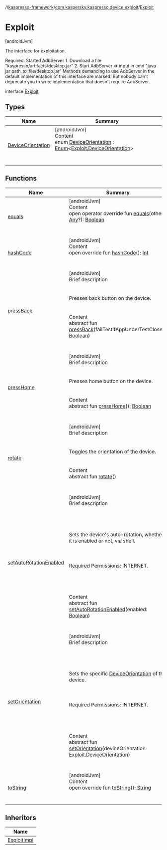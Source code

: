 //[kaspresso-framework](../../index.md)/[com.kaspersky.kaspresso.device.exploit](../index.md)/[Exploit](index.md)



# Exploit  
 [androidJvm] 



The interface for exploitation.



Required: Started AdbServer     1. Download a file "kaspresso/artifacts/desktop.jar"     2. Start AdbServer => input in cmd "java jar path_to_file/desktop.jar" Methods demanding to use AdbServer in the default implementation of this interface are marked.     But nobody can't deprecate you to write implementation that doesn't require AdbServer.



interface [Exploit](index.md)   


## Types  
  
|  Name|  Summary| 
|---|---|
| [DeviceOrientation](-device-orientation/index.md)| [androidJvm]  <br>Content  <br>enum [DeviceOrientation](-device-orientation/index.md) : [Enum](https://kotlinlang.org/api/latest/jvm/stdlib/kotlin/-enum/index.html)<[Exploit.DeviceOrientation](-device-orientation/index.md)>   <br><br><br>


## Functions  
  
|  Name|  Summary| 
|---|---|
| [equals](https://kotlinlang.org/api/latest/jvm/stdlib/kotlin/-any/equals.html)| [androidJvm]  <br>Content  <br>open operator override fun [equals](https://kotlinlang.org/api/latest/jvm/stdlib/kotlin/-any/equals.html)(other: [Any](https://kotlinlang.org/api/latest/jvm/stdlib/kotlin/-any/index.html)?): [Boolean](https://kotlinlang.org/api/latest/jvm/stdlib/kotlin/-boolean/index.html)  <br><br><br>
| [hashCode](https://kotlinlang.org/api/latest/jvm/stdlib/kotlin/-any/hash-code.html)| [androidJvm]  <br>Content  <br>open override fun [hashCode](https://kotlinlang.org/api/latest/jvm/stdlib/kotlin/-any/hash-code.html)(): [Int](https://kotlinlang.org/api/latest/jvm/stdlib/kotlin/-int/index.html)  <br><br><br>
| [pressBack](press-back.md)| [androidJvm]  <br>Brief description  <br><br><br>Presses back button on the device.<br><br>  <br>Content  <br>abstract fun [pressBack](press-back.md)(failTestIfAppUnderTestClosed: [Boolean](https://kotlinlang.org/api/latest/jvm/stdlib/kotlin/-boolean/index.html))  <br><br><br>
| [pressHome](press-home.md)| [androidJvm]  <br>Brief description  <br><br><br>Presses home button on the device.<br><br>  <br>Content  <br>abstract fun [pressHome](press-home.md)(): [Boolean](https://kotlinlang.org/api/latest/jvm/stdlib/kotlin/-boolean/index.html)  <br><br><br>
| [rotate](rotate.md)| [androidJvm]  <br>Brief description  <br><br><br>Toggles the orientation of the device.<br><br>  <br>Content  <br>abstract fun [rotate](rotate.md)()  <br><br><br>
| [setAutoRotationEnabled](set-auto-rotation-enabled.md)| [androidJvm]  <br>Brief description  <br><br><br><br><br>Sets the device's auto-rotation, whether it is enabled or not, via shell.<br><br><br><br>Required Permissions: INTERNET.<br><br><br><br>  <br>Content  <br>abstract fun [setAutoRotationEnabled](set-auto-rotation-enabled.md)(enabled: [Boolean](https://kotlinlang.org/api/latest/jvm/stdlib/kotlin/-boolean/index.html))  <br><br><br>
| [setOrientation](set-orientation.md)| [androidJvm]  <br>Brief description  <br><br><br><br><br>Sets the specific [DeviceOrientation](-device-orientation/index.md) of the device.<br><br><br><br>Required Permissions: INTERNET.<br><br><br><br>  <br>Content  <br>abstract fun [setOrientation](set-orientation.md)(deviceOrientation: [Exploit.DeviceOrientation](-device-orientation/index.md))  <br><br><br>
| [toString](https://kotlinlang.org/api/latest/jvm/stdlib/kotlin/-any/to-string.html)| [androidJvm]  <br>Content  <br>open override fun [toString](https://kotlinlang.org/api/latest/jvm/stdlib/kotlin/-any/to-string.html)(): [String](https://kotlinlang.org/api/latest/jvm/stdlib/kotlin/-string/index.html)  <br><br><br>


## Inheritors  
  
|  Name| 
|---|
| [ExploitImpl](../-exploit-impl/index.md)

